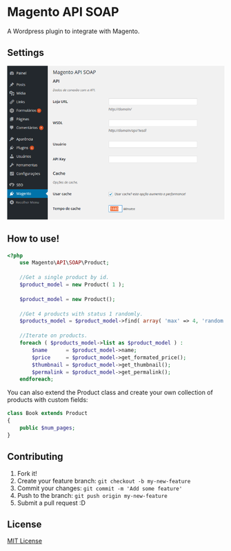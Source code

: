 # Magento API SOAP
A Wordpress plugin to integrate with Magento.

## Settings

![Setting](Screenshot_1.png)

## How to use!

```php
<?php
	use Magento\API\SOAP\Product;

	//Get a single product by id.
	$product_model = new Product( 1 );

	$product_model = new Product();

	//Get 4 products with status 1 randomly.
	$products_model = $product_model->find( array( 'max' => 4, 'random' => true, 'magento_filter' => array( 'status' => 1 ) ) );

	//Iterate on products.
	foreach ( $products_model->list as $product_model ) :
		$name      = $product_model->name;
		$price     = $product_model->get_formated_price();
		$thumbnail = $product_model->get_thumbnail();
		$permalink = $product_model->get_permalink();
	endforeach;
```

You can also extend the Product class and create your own collection of products with custom fields:

```php
class Book extends Product
{
	public $num_pages;
}
```

## Contributing
1. Fork it!
2. Create your feature branch: `git checkout -b my-new-feature`
3. Commit your changes: `git commit -m 'Add some feature'`
4. Push to the branch: `git push origin my-new-feature`
5. Submit a pull request :D

## License
[MIT License](http://opensource.org/licenses/MIT)

